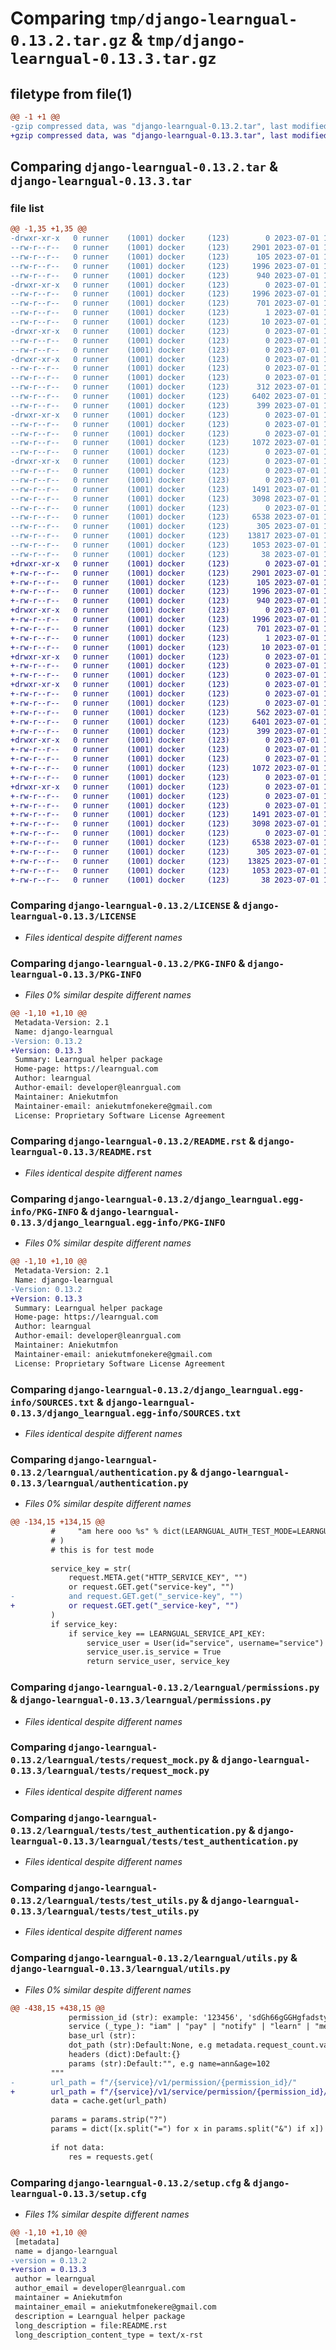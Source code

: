 # Comparing `tmp/django-learngual-0.13.2.tar.gz` & `tmp/django-learngual-0.13.3.tar.gz`

## filetype from file(1)

```diff
@@ -1 +1 @@
-gzip compressed data, was "django-learngual-0.13.2.tar", last modified: Sat Jul  1 16:19:59 2023, max compression
+gzip compressed data, was "django-learngual-0.13.3.tar", last modified: Sat Jul  1 17:36:29 2023, max compression
```

## Comparing `django-learngual-0.13.2.tar` & `django-learngual-0.13.3.tar`

### file list

```diff
@@ -1,35 +1,35 @@
-drwxr-xr-x   0 runner    (1001) docker     (123)        0 2023-07-01 16:19:59.387439 django-learngual-0.13.2/
--rw-r--r--   0 runner    (1001) docker     (123)     2901 2023-07-01 16:19:01.000000 django-learngual-0.13.2/LICENSE
--rw-r--r--   0 runner    (1001) docker     (123)      105 2023-07-01 16:19:01.000000 django-learngual-0.13.2/MANIFEST.in
--rw-r--r--   0 runner    (1001) docker     (123)     1996 2023-07-01 16:19:59.387439 django-learngual-0.13.2/PKG-INFO
--rw-r--r--   0 runner    (1001) docker     (123)      940 2023-07-01 16:19:01.000000 django-learngual-0.13.2/README.rst
-drwxr-xr-x   0 runner    (1001) docker     (123)        0 2023-07-01 16:19:59.383439 django-learngual-0.13.2/django_learngual.egg-info/
--rw-r--r--   0 runner    (1001) docker     (123)     1996 2023-07-01 16:19:59.000000 django-learngual-0.13.2/django_learngual.egg-info/PKG-INFO
--rw-r--r--   0 runner    (1001) docker     (123)      701 2023-07-01 16:19:59.000000 django-learngual-0.13.2/django_learngual.egg-info/SOURCES.txt
--rw-r--r--   0 runner    (1001) docker     (123)        1 2023-07-01 16:19:59.000000 django-learngual-0.13.2/django_learngual.egg-info/dependency_links.txt
--rw-r--r--   0 runner    (1001) docker     (123)       10 2023-07-01 16:19:59.000000 django-learngual-0.13.2/django_learngual.egg-info/top_level.txt
-drwxr-xr-x   0 runner    (1001) docker     (123)        0 2023-07-01 16:19:59.383439 django-learngual-0.13.2/learngual/
--rw-r--r--   0 runner    (1001) docker     (123)        0 2023-07-01 16:19:54.000000 django-learngual-0.13.2/learngual/__init__.py
--rw-r--r--   0 runner    (1001) docker     (123)        0 2023-07-01 16:19:54.000000 django-learngual-0.13.2/learngual/admin.py
-drwxr-xr-x   0 runner    (1001) docker     (123)        0 2023-07-01 16:19:59.383439 django-learngual-0.13.2/learngual/api/
--rw-r--r--   0 runner    (1001) docker     (123)        0 2023-07-01 16:19:54.000000 django-learngual-0.13.2/learngual/api/serializers.py
--rw-r--r--   0 runner    (1001) docker     (123)        0 2023-07-01 16:19:54.000000 django-learngual-0.13.2/learngual/api/views.py
--rw-r--r--   0 runner    (1001) docker     (123)      312 2023-07-01 16:19:54.000000 django-learngual-0.13.2/learngual/apps.py
--rw-r--r--   0 runner    (1001) docker     (123)     6402 2023-07-01 16:19:54.000000 django-learngual-0.13.2/learngual/authentication.py
--rw-r--r--   0 runner    (1001) docker     (123)      399 2023-07-01 16:19:54.000000 django-learngual-0.13.2/learngual/manager.py
-drwxr-xr-x   0 runner    (1001) docker     (123)        0 2023-07-01 16:19:59.383439 django-learngual-0.13.2/learngual/migrations/
--rw-r--r--   0 runner    (1001) docker     (123)        0 2023-07-01 16:19:54.000000 django-learngual-0.13.2/learngual/migrations/__init__.py
--rw-r--r--   0 runner    (1001) docker     (123)        0 2023-07-01 16:19:54.000000 django-learngual-0.13.2/learngual/models.py
--rw-r--r--   0 runner    (1001) docker     (123)     1072 2023-07-01 16:19:54.000000 django-learngual-0.13.2/learngual/permissions.py
--rw-r--r--   0 runner    (1001) docker     (123)        0 2023-07-01 16:19:54.000000 django-learngual-0.13.2/learngual/signals.py
-drwxr-xr-x   0 runner    (1001) docker     (123)        0 2023-07-01 16:19:59.387439 django-learngual-0.13.2/learngual/tests/
--rw-r--r--   0 runner    (1001) docker     (123)        0 2023-07-01 16:19:54.000000 django-learngual-0.13.2/learngual/tests/__init__.py
--rw-r--r--   0 runner    (1001) docker     (123)        0 2023-07-01 16:19:54.000000 django-learngual-0.13.2/learngual/tests/factories.py
--rw-r--r--   0 runner    (1001) docker     (123)     1491 2023-07-01 16:19:54.000000 django-learngual-0.13.2/learngual/tests/request_mock.py
--rw-r--r--   0 runner    (1001) docker     (123)     3098 2023-07-01 16:19:54.000000 django-learngual-0.13.2/learngual/tests/test_authentication.py
--rw-r--r--   0 runner    (1001) docker     (123)        0 2023-07-01 16:19:54.000000 django-learngual-0.13.2/learngual/tests/test_drf_endpoints.py
--rw-r--r--   0 runner    (1001) docker     (123)     6538 2023-07-01 16:19:54.000000 django-learngual-0.13.2/learngual/tests/test_utils.py
--rw-r--r--   0 runner    (1001) docker     (123)      305 2023-07-01 16:19:54.000000 django-learngual-0.13.2/learngual/urls.py
--rw-r--r--   0 runner    (1001) docker     (123)    13817 2023-07-01 16:19:54.000000 django-learngual-0.13.2/learngual/utils.py
--rw-r--r--   0 runner    (1001) docker     (123)     1053 2023-07-01 16:19:59.387439 django-learngual-0.13.2/setup.cfg
--rw-r--r--   0 runner    (1001) docker     (123)       38 2023-07-01 16:19:01.000000 django-learngual-0.13.2/setup.py
+drwxr-xr-x   0 runner    (1001) docker     (123)        0 2023-07-01 17:36:29.346193 django-learngual-0.13.3/
+-rw-r--r--   0 runner    (1001) docker     (123)     2901 2023-07-01 17:35:38.000000 django-learngual-0.13.3/LICENSE
+-rw-r--r--   0 runner    (1001) docker     (123)      105 2023-07-01 17:35:38.000000 django-learngual-0.13.3/MANIFEST.in
+-rw-r--r--   0 runner    (1001) docker     (123)     1996 2023-07-01 17:36:29.346193 django-learngual-0.13.3/PKG-INFO
+-rw-r--r--   0 runner    (1001) docker     (123)      940 2023-07-01 17:35:38.000000 django-learngual-0.13.3/README.rst
+drwxr-xr-x   0 runner    (1001) docker     (123)        0 2023-07-01 17:36:29.346193 django-learngual-0.13.3/django_learngual.egg-info/
+-rw-r--r--   0 runner    (1001) docker     (123)     1996 2023-07-01 17:36:29.000000 django-learngual-0.13.3/django_learngual.egg-info/PKG-INFO
+-rw-r--r--   0 runner    (1001) docker     (123)      701 2023-07-01 17:36:29.000000 django-learngual-0.13.3/django_learngual.egg-info/SOURCES.txt
+-rw-r--r--   0 runner    (1001) docker     (123)        1 2023-07-01 17:36:29.000000 django-learngual-0.13.3/django_learngual.egg-info/dependency_links.txt
+-rw-r--r--   0 runner    (1001) docker     (123)       10 2023-07-01 17:36:29.000000 django-learngual-0.13.3/django_learngual.egg-info/top_level.txt
+drwxr-xr-x   0 runner    (1001) docker     (123)        0 2023-07-01 17:36:29.346193 django-learngual-0.13.3/learngual/
+-rw-r--r--   0 runner    (1001) docker     (123)        0 2023-07-01 17:36:25.000000 django-learngual-0.13.3/learngual/__init__.py
+-rw-r--r--   0 runner    (1001) docker     (123)        0 2023-07-01 17:36:25.000000 django-learngual-0.13.3/learngual/admin.py
+drwxr-xr-x   0 runner    (1001) docker     (123)        0 2023-07-01 17:36:29.346193 django-learngual-0.13.3/learngual/api/
+-rw-r--r--   0 runner    (1001) docker     (123)        0 2023-07-01 17:36:25.000000 django-learngual-0.13.3/learngual/api/serializers.py
+-rw-r--r--   0 runner    (1001) docker     (123)        0 2023-07-01 17:36:25.000000 django-learngual-0.13.3/learngual/api/views.py
+-rw-r--r--   0 runner    (1001) docker     (123)      562 2023-07-01 17:36:25.000000 django-learngual-0.13.3/learngual/apps.py
+-rw-r--r--   0 runner    (1001) docker     (123)     6401 2023-07-01 17:36:25.000000 django-learngual-0.13.3/learngual/authentication.py
+-rw-r--r--   0 runner    (1001) docker     (123)      399 2023-07-01 17:36:25.000000 django-learngual-0.13.3/learngual/manager.py
+drwxr-xr-x   0 runner    (1001) docker     (123)        0 2023-07-01 17:36:29.346193 django-learngual-0.13.3/learngual/migrations/
+-rw-r--r--   0 runner    (1001) docker     (123)        0 2023-07-01 17:36:25.000000 django-learngual-0.13.3/learngual/migrations/__init__.py
+-rw-r--r--   0 runner    (1001) docker     (123)        0 2023-07-01 17:36:25.000000 django-learngual-0.13.3/learngual/models.py
+-rw-r--r--   0 runner    (1001) docker     (123)     1072 2023-07-01 17:36:25.000000 django-learngual-0.13.3/learngual/permissions.py
+-rw-r--r--   0 runner    (1001) docker     (123)        0 2023-07-01 17:36:25.000000 django-learngual-0.13.3/learngual/signals.py
+drwxr-xr-x   0 runner    (1001) docker     (123)        0 2023-07-01 17:36:29.346193 django-learngual-0.13.3/learngual/tests/
+-rw-r--r--   0 runner    (1001) docker     (123)        0 2023-07-01 17:36:25.000000 django-learngual-0.13.3/learngual/tests/__init__.py
+-rw-r--r--   0 runner    (1001) docker     (123)        0 2023-07-01 17:36:25.000000 django-learngual-0.13.3/learngual/tests/factories.py
+-rw-r--r--   0 runner    (1001) docker     (123)     1491 2023-07-01 17:36:25.000000 django-learngual-0.13.3/learngual/tests/request_mock.py
+-rw-r--r--   0 runner    (1001) docker     (123)     3098 2023-07-01 17:36:25.000000 django-learngual-0.13.3/learngual/tests/test_authentication.py
+-rw-r--r--   0 runner    (1001) docker     (123)        0 2023-07-01 17:36:25.000000 django-learngual-0.13.3/learngual/tests/test_drf_endpoints.py
+-rw-r--r--   0 runner    (1001) docker     (123)     6538 2023-07-01 17:36:25.000000 django-learngual-0.13.3/learngual/tests/test_utils.py
+-rw-r--r--   0 runner    (1001) docker     (123)      305 2023-07-01 17:36:25.000000 django-learngual-0.13.3/learngual/urls.py
+-rw-r--r--   0 runner    (1001) docker     (123)    13825 2023-07-01 17:36:25.000000 django-learngual-0.13.3/learngual/utils.py
+-rw-r--r--   0 runner    (1001) docker     (123)     1053 2023-07-01 17:36:29.346193 django-learngual-0.13.3/setup.cfg
+-rw-r--r--   0 runner    (1001) docker     (123)       38 2023-07-01 17:35:38.000000 django-learngual-0.13.3/setup.py
```

### Comparing `django-learngual-0.13.2/LICENSE` & `django-learngual-0.13.3/LICENSE`

 * *Files identical despite different names*

### Comparing `django-learngual-0.13.2/PKG-INFO` & `django-learngual-0.13.3/PKG-INFO`

 * *Files 0% similar despite different names*

```diff
@@ -1,10 +1,10 @@
 Metadata-Version: 2.1
 Name: django-learngual
-Version: 0.13.2
+Version: 0.13.3
 Summary: Learngual helper package
 Home-page: https://learngual.com
 Author: learngual
 Author-email: developer@leanrgual.com
 Maintainer: Aniekutmfon
 Maintainer-email: aniekutmfonekere@gmail.com
 License: Proprietary Software License Agreement
```

### Comparing `django-learngual-0.13.2/README.rst` & `django-learngual-0.13.3/README.rst`

 * *Files identical despite different names*

### Comparing `django-learngual-0.13.2/django_learngual.egg-info/PKG-INFO` & `django-learngual-0.13.3/django_learngual.egg-info/PKG-INFO`

 * *Files 0% similar despite different names*

```diff
@@ -1,10 +1,10 @@
 Metadata-Version: 2.1
 Name: django-learngual
-Version: 0.13.2
+Version: 0.13.3
 Summary: Learngual helper package
 Home-page: https://learngual.com
 Author: learngual
 Author-email: developer@leanrgual.com
 Maintainer: Aniekutmfon
 Maintainer-email: aniekutmfonekere@gmail.com
 License: Proprietary Software License Agreement
```

### Comparing `django-learngual-0.13.2/django_learngual.egg-info/SOURCES.txt` & `django-learngual-0.13.3/django_learngual.egg-info/SOURCES.txt`

 * *Files identical despite different names*

### Comparing `django-learngual-0.13.2/learngual/authentication.py` & `django-learngual-0.13.3/learngual/authentication.py`

 * *Files 0% similar despite different names*

```diff
@@ -134,15 +134,15 @@
         #     "am here ooo %s" % dict(LEARNGUAL_AUTH_TEST_MODE=LEARNGUAL_AUTH_TEST_MODE)
         # )
         # this is for test mode
 
         service_key = str(
             request.META.get("HTTP_SERVICE_KEY", "")
             or request.GET.get("service-key", "")
-            and request.GET.get("_service-key", "")
+            or request.GET.get("_service-key", "")
         )
         if service_key:
             if service_key == LEARNGUAL_SERVICE_API_KEY:
                 service_user = User(id="service", username="service")
                 service_user.is_service = True
                 return service_user, service_key
```

### Comparing `django-learngual-0.13.2/learngual/permissions.py` & `django-learngual-0.13.3/learngual/permissions.py`

 * *Files identical despite different names*

### Comparing `django-learngual-0.13.2/learngual/tests/request_mock.py` & `django-learngual-0.13.3/learngual/tests/request_mock.py`

 * *Files identical despite different names*

### Comparing `django-learngual-0.13.2/learngual/tests/test_authentication.py` & `django-learngual-0.13.3/learngual/tests/test_authentication.py`

 * *Files identical despite different names*

### Comparing `django-learngual-0.13.2/learngual/tests/test_utils.py` & `django-learngual-0.13.3/learngual/tests/test_utils.py`

 * *Files identical despite different names*

### Comparing `django-learngual-0.13.2/learngual/utils.py` & `django-learngual-0.13.3/learngual/utils.py`

 * *Files 0% similar despite different names*

```diff
@@ -438,15 +438,15 @@
             permission_id (str): example: '123456', 'sdGh66gGGHgfadsty', 'product:1234567'
             service (_type_): "iam" | "pay" | "notify" | "learn" | "media"
             base_url (str):
             dot_path (str):Default:None, e.g metadata.request_count.value
             headers (dict):Default:{}
             params (str):Default:"", e.g name=ann&age=102
         """
-        url_path = f"/{service}/v1/permission/{permission_id}/"
+        url_path = f"/{service}/v1/service/permission/{permission_id}/"
         data = cache.get(url_path)
 
         params = params.strip("?")
         params = dict([x.split("=") for x in params.split("&") if x])
 
         if not data:
             res = requests.get(
```

### Comparing `django-learngual-0.13.2/setup.cfg` & `django-learngual-0.13.3/setup.cfg`

 * *Files 1% similar despite different names*

```diff
@@ -1,10 +1,10 @@
 [metadata]
 name = django-learngual
-version = 0.13.2
+version = 0.13.3
 author = learngual
 author_email = developer@leanrgual.com
 maintainer = Aniekutmfon
 maintainer_email = aniekutmfonekere@gmail.com
 description = Learngual helper package
 long_description = file:README.rst
 long_description_content_type = text/x-rst
```

